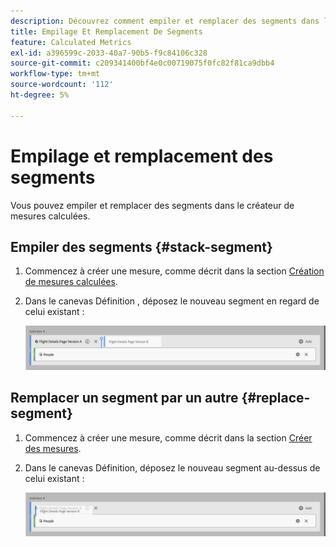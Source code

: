 ```yaml
---
description: Découvrez comment empiler et remplacer des segments dans le créateur de mesures calculées.
title: Empilage Et Remplacement De Segments
feature: Calculated Metrics
exl-id: a396599c-2033-40a7-90b5-f9c84106c328
source-git-commit: c209341400bf4e0c00719075f0fc82f81ca9dbb4
workflow-type: tm+mt
source-wordcount: '112'
ht-degree: 5%

---
```


# Empilage et remplacement des segments

Vous pouvez empiler et remplacer des segments dans le créateur de mesures calculées.

## Empiler des segments {#stack-segment}

1. Commencez à créer une mesure, comme décrit dans la section [Création de mesures calculées](/help/components/calc-metrics/cm-workflow/cm-build-metrics.md).

1. Dans le canevas Définition , déposez le nouveau segment en regard de celui existant :

   ![Zone de travail de définition affichant la mesure Visiteurs américains déposée en regard des visiteurs internationaux existants.](assets/segment-stack.png)

## Remplacer un segment par un autre {#replace-segment}

1. Commencez à créer une mesure, comme décrit dans la section [Créer des mesures](/help/components/calc-metrics/cm-workflow/cm-build-metrics.md).

1. Dans le canevas Définition, déposez le nouveau segment au-dessus de celui existant :

   ![Zone de travail de définition affichant les visiteurs américains déposés en haut de la mesure Visiteurs internationaux.](assets/segment-replace.png)
